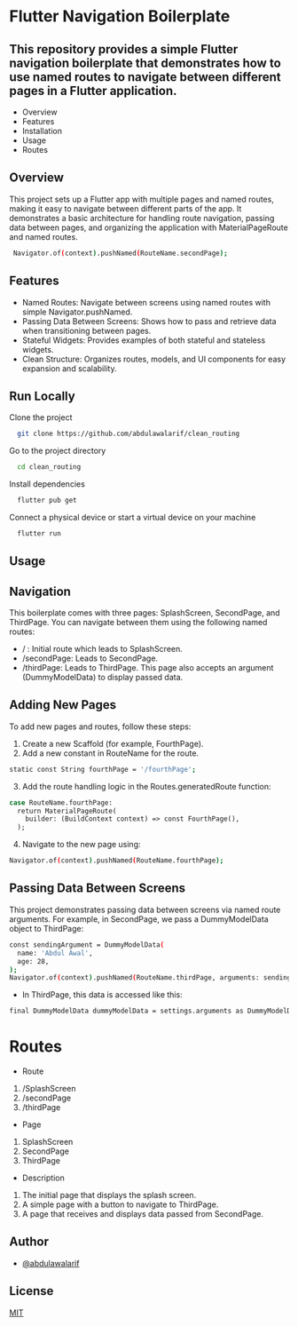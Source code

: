 
# Flutter Navigation Boilerplate

## This repository provides a simple Flutter navigation boilerplate that demonstrates how to use named routes to navigate between different pages in a Flutter application.




- Overview
- Features
- Installation
- Usage
- Routes

##  Overview
This project sets up a Flutter app with multiple pages and named routes, making it easy to navigate between different parts of the app. It demonstrates a basic architecture for handling route navigation, passing data between pages, and organizing the application with MaterialPageRoute and named routes.
```bash
 Navigator.of(context).pushNamed(RouteName.secondPage);
```
##  Features
- Named Routes: Navigate between screens using named routes with simple Navigator.pushNamed.
- Passing Data Between Screens: Shows how to pass and retrieve data when transitioning between pages.
- Stateful Widgets: Provides examples of both stateful and stateless widgets.
- Clean Structure: Organizes routes, models, and UI components for easy expansion and scalability.



## Run Locally

Clone the project

```bash
  git clone https://github.com/abdulawalarif/clean_routing
```

Go to the project directory

```bash
  cd clean_routing
```

Install dependencies

```bash
  flutter pub get
```

Connect a physical device or start a virtual device on your machine

```bash
  flutter run
```


## Usage
## Navigation
This boilerplate comes with three pages: SplashScreen, SecondPage, and ThirdPage. You can navigate between them using the following named routes:

- / : Initial route which leads to SplashScreen.
- /secondPage: Leads to SecondPage.
- /thirdPage: Leads to ThirdPage. This page also accepts an argument (DummyModelData) to display passed data.

## Adding New Pages
To add new pages and routes, follow these steps:

1.  Create a new Scaffold (for example, FourthPage).
2.  Add a new constant in RouteName for the route.


```bash
static const String fourthPage = '/fourthPage';
```
3. Add the route handling logic in the Routes.generatedRoute function:


```bash
case RouteName.fourthPage:
  return MaterialPageRoute(
    builder: (BuildContext context) => const FourthPage(),
  );
```

4. Navigate to the new page using:

```bash
Navigator.of(context).pushNamed(RouteName.fourthPage);
```

## Passing Data Between Screens
This project demonstrates passing data between screens via named route arguments. For example, in SecondPage, we pass a DummyModelData object to ThirdPage:
```bash
const sendingArgument = DummyModelData(
  name: 'Abdul Awal',
  age: 28,
);
Navigator.of(context).pushNamed(RouteName.thirdPage, arguments: sendingArgument);
```

- In ThirdPage, this data is accessed like this:
```bash
final DummyModelData dummyModelData = settings.arguments as DummyModelData;
```



# Routes
- Route	
1. /SplashScreen
2. /secondPage	 
3. /thirdPage


- Page	
1. SplashScreen
2. SecondPage
3. ThirdPage


- Description
1. The initial page that displays the splash screen.
2. A simple page with a button to navigate to ThirdPage.
3. A page that receives and displays data passed from SecondPage.

## Author

- [@abdulawalarif](https://github.com/abdulawalarif)
  
## License

[MIT](https://choosealicense.com/licenses/mit/)


